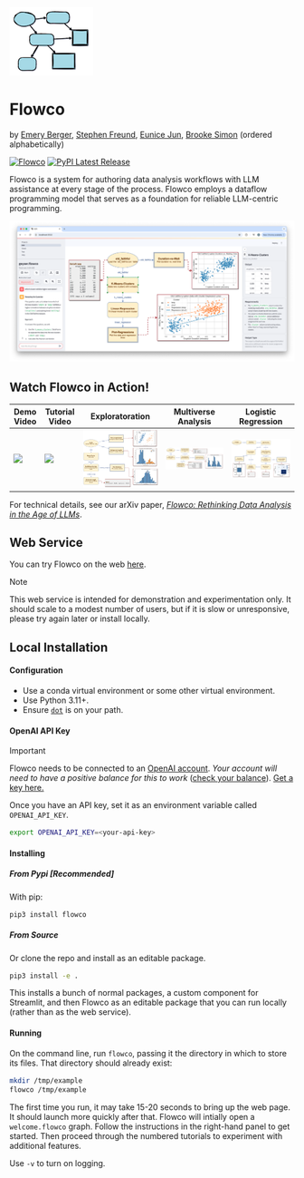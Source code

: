 ![](https://github.com/stephenfreund/flowco/raw/main/media/flowco-small-logo.png)

# Flowco 
by [Emery Berger](https://emeryberger.com), [Stephen Freund](https://www.cs.williams.edu/~freund/index.html), [Eunice Jun](http://eunicemjun.com/), [Brooke Simon](https://www.linkedin.com/in/brooke-alexandra-simon/) (ordered alphabetically)

[![Flowco](https://img.shields.io/badge/Flowco-Online-brightgreen)](https://go-flow.co)
[![PyPI Latest Release](https://img.shields.io/pypi/v/flowco.svg)](https://pypi.org/project/flowco/)

Flowco is a system for authoring data analysis workflows with LLM assistance at every stage of the process.  Flowco employs a dataflow programming model that serves as a foundation for reliable LLM-centric programming.

![](https://github.com/stephenfreund/flowco/raw/main/media/geyser.png)

## Watch Flowco in Action!

| Demo Video | Tutorial Video | Exploratoration | Multiverse Analysis | Logistic Regression |
|------------|----------|----------|--|--|
| <a href="https://www.youtube.com/watch?v=qmMeMIrhtPs"><img src="https://img.youtube.com/vi/qmMeMIrhtPs/0.jpg" width="1200"></a> | <a href="https://www.youtube.com/watch?v=q0eAJv1vhAQ"><img src="https://img.youtube.com/vi/q0eAJv1vhAQ/0.jpg" width="1200"></a> |  <img alt="finch-3" src="https://github.com/stephenfreund/flowco//raw/main/media/finch.png" /> |  <img  alt="mortgage-wide" src="https://github.com/stephenfreund/flowco/raw/main/media/multiverse.png" /> |  <img alt="logistic-full" src="https://github.com/stephenfreund/flowco/raw/main//media/logistic.png" /> |


For technical details, see our arXiv paper, [_Flowco: Rethinking Data Analysis in the Age of LLMs_](https://arxiv.org/abs/2504.14038).

## Web Service

You can try Flowco on the web [here](https://go-flow.co).  

> [!NOTE]
> This web service is intended for demonstration and experimentation only.
> It should scale to a modest number of
> users, but if it is slow or unresponsive, please try again later or install locally.

## Local Installation

#### Configuration

* Use a conda virtual environment or some other virtual environment.
* Use Python 3.11+.
* Ensure [`dot`](https://graphviz.org/) is on your path.

#### OpenAI API Key

> [!IMPORTANT]
>
> Flowco needs to be connected to an [OpenAI account](https://openai.com/api/). _Your account will need to have a positive balance for this to work_ ([check your balance](https://platform.openai.com/account/usage)). [Get a key here.](https://platform.openai.com/account/api-keys)
>
> Once you have an API key, set it as an environment variable called `OPENAI_API_KEY`.
>
> ```bash
> export OPENAI_API_KEY=<your-api-key>
> ```

#### Installing

##### From Pypi [Recommended]

With pip:
```bash
pip3 install flowco
```

##### From Source

Or clone the repo and install as an editable package.
```bash
pip3 install -e .
```
This installs a bunch of normal packages, a custom component for Streamlit, and then Flowco as an 
editable package that you can run locally (rather than as the web service).

#### Running

On the command line, run `flowco`, passing it the directory in which to store its files.  That directory
should already exist:

```bash
mkdir /tmp/example
flowco /tmp/example
```

The first time you run, it may take 15-20 seconds to bring up the web page.  It should launch more quickly after that. 
Flowco will intially open a `welcome.flowco` graph.  Follow the instructions in the right-hand panel to get started.  Then proceed through the numbered tutorials to experiment with additional features.


Use `-v` to turn on logging.
